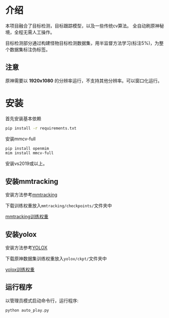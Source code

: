 # 介绍
本项目融合了目标检测，目标跟踪模型，以及一些传统cv算法。
全自动刷原神秘境，全程无需人工操作。

目标检测部分通过构建怪物目标检测数据集，用半监督方法学习(标注5%)，为整个数据集标注伪标签。

## 注意
原神需要以 **1920x1080** 的分辨率运行，不支持其他分辨率。可以窗口化运行。

# 安装
首先安装基本依赖
```bash
pip install -r requirements.txt
```

安装mmcv-full
```bash
pip install openmim
mim install mmcv-full
```

安装vs2019或以上。

## 安装mmtracking
安装方法参考[mmtracking](https://github.com/open-mmlab/mmtracking)

下载训练权重放入```mmtracking/checkpoints/```文件夹中

[mmtracking训练权重](https://download.openmmlab.com/mmtracking/sot/siamese_rpn/siamese_rpn_r50_1x_lasot/siamese_rpn_r50_20e_lasot_20220420_181845-dd0f151e.pth)

## 安装yolox
安装方法参考[YOLOX](https://github.com/Megvii-BaseDetection/YOLOX)

下载原神数据集训练权重放入```yolox/ckpt/```文件夹中

[yolox训练权重](https://huggingface.co/7eu7d7/genshin_autoplay_domain/blob/main/epoch_60_ckpt_s.pth)

## 运行程序
以管理员模式启动命令行，运行程序:
```bash
python auto_play.py
```